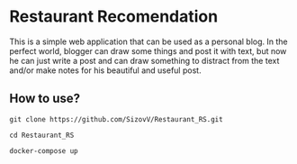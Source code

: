 # Restaurant Recomendation

This is a simple web application that can be used as a personal blog. In the perfect world, blogger can draw some things and post it with text, but now he can just write a post and can draw something to distract from the text and/or make notes for his beautiful and useful post.

## How to use?

```
git clone https://github.com/SizovV/Restaurant_RS.git 
```
```
cd Restaurant_RS
```
```
docker-compose up
```
